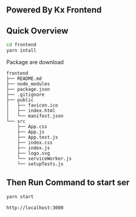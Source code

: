 ## Powered By Kx Frontend
## Quick Overview

```sh
cd frontend
yarn intall
```
Package are download
```
frontend
├── README.md
├── node_modules
├── package.json
├── .gitignore
├── public
│   ├── favicon.ico
│   ├── index.html
│   └── manifest.json
└── src
    ├── App.css
    ├── App.js
    ├── App.test.js
    ├── index.css
    ├── index.js
    ├── logo.svg
    └── serviceWorker.js
    └── setupTests.js
```
## Then Run Command to start ser
```sh
yarn start
```
```url
http://localhost:3000
```